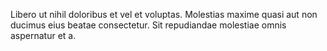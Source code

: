 Libero ut nihil doloribus et vel et voluptas. Molestias maxime quasi aut non ducimus eius beatae consectetur. Sit repudiandae molestiae omnis aspernatur et a.